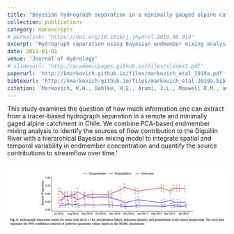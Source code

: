 ```yaml
---
title: "Bayesian hydrograph separation in a minimally gauged alpine catchment"
collection: publications
category: manuscripts
# permalink: "https://doi.org/10.1016/j.jhydrol.2019.06.014"
excerpt: 'Hydrograph separation using Bayesian endmember mixing analysis for an alpine volcanic watershed in Central Chile'
date: 2019-01-01
venue: 'Journal of Hydrology'
# slidesurl: 'http://academicpages.github.io/files/slides1.pdf'
paperurl: 'http://kmarkovich.github.io/files/markovich_etal_2019a.pdf'
bibtexurl: 'http://kmarkovich.github.io/files/markovich_etal_2019a.bib'
citation: 'Markovich, K.H., Dahlke, H.E., Arumi, J.L., Maxwell R.M., and Fogg. G.E., 2019. Bayesian hydrograph separation in a minimally gauged alpine catchment, Journal of Hydrology, 575, 1288–1300. https://doi.org/10.1016/j.jhydrol.2019.06.014.'
---
```

This study examines the question of how much information one can extract from a tracer-based hydrograph separation in a remote and minimally gaged alpine catchment in Chile. We combine PCA-based endmember mixing analysis to identify the sources of flow contribution to the Diguillín River with a hierarchical Bayesian mixing model to integrate spatial and temporal variability in endmember concentration and quantify the source contributions to streamflow over time.'

<br/><img src='/images/markovich_etal_2019a.png'>